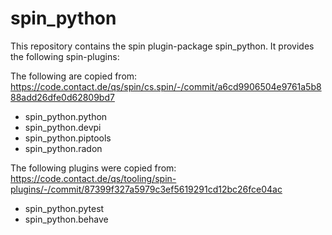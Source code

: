 # spin_python

This repository contains the spin plugin-package spin_python. It provides the following spin-plugins:

The following are copied from: https://code.contact.de/qs/spin/cs.spin/-/commit/a6cd9906504e9761a5b888add26dfe0d62809bd7

-   spin_python.python
-   spin_python.devpi
-   spin_python.piptools
-   spin_python.radon

The following plugins were copied from:
https://code.contact.de/qs/tooling/spin-plugins/-/commit/87399f327a5979c3ef5619291cd12bc26fce04ac

-   spin_python.pytest
-   spin_python.behave
